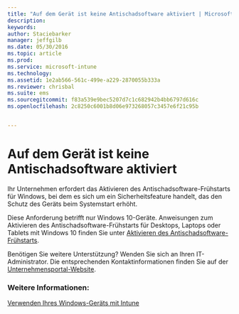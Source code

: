 ```yaml
---
title: "Auf dem Gerät ist keine Antischadsoftware aktiviert | Microsoft Intune"
description: 
keywords: 
author: Staciebarker
manager: jeffgilb
ms.date: 05/30/2016
ms.topic: article
ms.prod: 
ms.service: microsoft-intune
ms.technology: 
ms.assetid: 1e2ab566-561c-499e-a229-2870055b333a
ms.reviewer: chrisbal
ms.suite: ems
ms.sourcegitcommit: f83a539e9bec5207d7c1c682942b4bb6797d616c
ms.openlocfilehash: 2c8250c6001b8d06e973268057c3457e6f21c95b


---
```



# Auf dem Gerät ist keine Antischadsoftware aktiviert

Ihr Unternehmen erfordert das Aktivieren des Antischadsoftware-Frühstarts für Windows, bei dem es sich um ein Sicherheitsfeature handelt, das den Schutz des Geräts beim Systemstart erhöht. 

Diese Anforderung betrifft nur Windows 10-Geräte. Anweisungen zum Aktivieren des Antischadsoftware-Frühstarts für Desktops, Laptops oder Tablets mit Windows 10 finden Sie unter [Aktivieren des Antischadsoftware-Frühstarts](https://gallery.technet.microsoft.com/How-to-turn-on-Early-84552ec5).

Benötigen Sie weitere Unterstützung? Wenden Sie sich an Ihren IT-Administrator. Die entsprechenden Kontaktinformationen finden Sie auf der [Unternehmensportal-Website](http://portal.manage.microsoft.com).

### Weitere Informationen:
[Verwenden Ihres Windows-Geräts mit Intune](using-your-windows-device-with-intune.md)


<!--HONumber=Jun16_HO2-->


